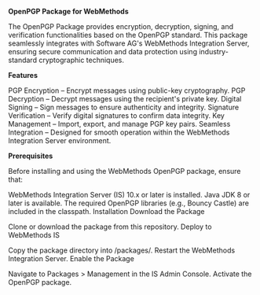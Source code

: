 **OpenPGP Package for WebMethods**

The OpenPGP Package provides encryption, decryption, signing, and verification functionalities based on the OpenPGP standard. This package seamlessly integrates with Software AG's WebMethods Integration Server, ensuring secure communication and data protection using industry-standard cryptographic techniques.

**Features**

PGP Encryption – Encrypt messages using public-key cryptography.
PGP Decryption – Decrypt messages using the recipient's private key.
Digital Signing – Sign messages to ensure authenticity and integrity.
Signature Verification – Verify digital signatures to confirm data integrity.
Key Management – Import, export, and manage PGP key pairs.
Seamless Integration – Designed for smooth operation within the WebMethods Integration Server environment.

**Prerequisites**

Before installing and using the WebMethods OpenPGP package, ensure that:

WebMethods Integration Server (IS) 10.x or later is installed.
Java JDK 8 or later is available.
The required OpenPGP libraries (e.g., Bouncy Castle) are included in the classpath.
Installation
Download the Package

Clone or download the package from this repository.
Deploy to WebMethods IS

Copy the package directory into /packages/.
Restart the WebMethods Integration Server.
Enable the Package

Navigate to Packages > Management in the IS Admin Console.
Activate the OpenPGP package.
